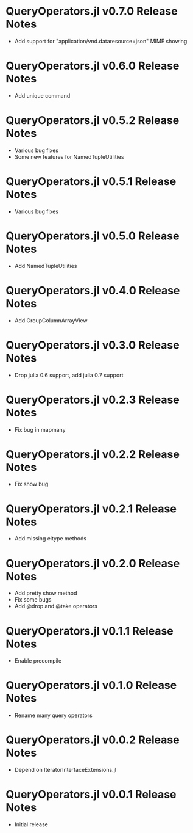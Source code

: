 # QueryOperators.jl v0.7.0 Release Notes
* Add support for "application/vnd.dataresource+json" MIME showing

# QueryOperators.jl v0.6.0 Release Notes
* Add unique command

# QueryOperators.jl v0.5.2 Release Notes
* Various bug fixes
* Some new features for NamedTupleUtilities

# QueryOperators.jl v0.5.1 Release Notes
* Various bug fixes

# QueryOperators.jl v0.5.0 Release Notes
* Add NamedTupleUtilities

# QueryOperators.jl v0.4.0 Release Notes
* Add GroupColumnArrayView

# QueryOperators.jl v0.3.0 Release Notes
* Drop julia 0.6 support, add julia 0.7 support

# QueryOperators.jl v0.2.3 Release Notes
* Fix bug in mapmany

# QueryOperators.jl v0.2.2 Release Notes
* Fix show bug

# QueryOperators.jl v0.2.1 Release Notes
* Add missing eltype methods

# QueryOperators.jl v0.2.0 Release Notes
* Add pretty show method
* Fix some bugs
* Add @drop and @take operators

# QueryOperators.jl v0.1.1 Release Notes
* Enable precompile

# QueryOperators.jl v0.1.0 Release Notes
* Rename many query operators

# QueryOperators.jl v0.0.2 Release Notes
* Depend on IteratorInterfaceExtensions.jl

# QueryOperators.jl v0.0.1 Release Notes
* Initial release
